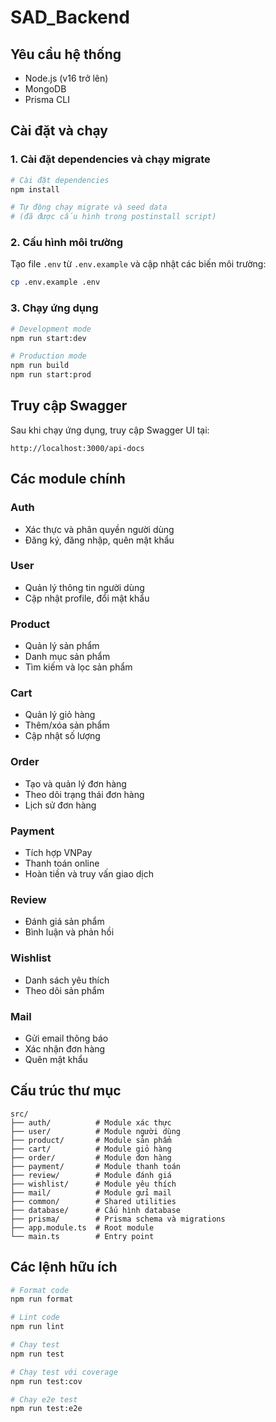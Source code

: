 # SAD_Backend

## Yêu cầu hệ thống
- Node.js (v16 trở lên)
- MongoDB
- Prisma CLI

## Cài đặt và chạy

### 1. Cài đặt dependencies và chạy migrate
```bash
# Cài đặt dependencies
npm install

# Tự động chạy migrate và seed data
# (đã được cấu hình trong postinstall script)
```

### 2. Cấu hình môi trường
Tạo file `.env` từ `.env.example` và cập nhật các biến môi trường:
```bash
cp .env.example .env
```

### 3. Chạy ứng dụng
```bash
# Development mode
npm run start:dev

# Production mode
npm run build
npm run start:prod
```

## Truy cập Swagger
Sau khi chạy ứng dụng, truy cập Swagger UI tại:
```
http://localhost:3000/api-docs
```

## Các module chính

### Auth
- Xác thực và phân quyền người dùng
- Đăng ký, đăng nhập, quên mật khẩu

### User
- Quản lý thông tin người dùng
- Cập nhật profile, đổi mật khẩu

### Product
- Quản lý sản phẩm
- Danh mục sản phẩm
- Tìm kiếm và lọc sản phẩm

### Cart
- Quản lý giỏ hàng
- Thêm/xóa sản phẩm
- Cập nhật số lượng

### Order
- Tạo và quản lý đơn hàng
- Theo dõi trạng thái đơn hàng
- Lịch sử đơn hàng

### Payment
- Tích hợp VNPay
- Thanh toán online
- Hoàn tiền và truy vấn giao dịch

### Review
- Đánh giá sản phẩm
- Bình luận và phản hồi

### Wishlist
- Danh sách yêu thích
- Theo dõi sản phẩm

### Mail
- Gửi email thông báo
- Xác nhận đơn hàng
- Quên mật khẩu

## Cấu trúc thư mục
```
src/
├── auth/          # Module xác thực
├── user/          # Module người dùng
├── product/       # Module sản phẩm
├── cart/          # Module giỏ hàng
├── order/         # Module đơn hàng
├── payment/       # Module thanh toán
├── review/        # Module đánh giá
├── wishlist/      # Module yêu thích
├── mail/          # Module gửi mail
├── common/        # Shared utilities
├── database/      # Cấu hình database
├── prisma/        # Prisma schema và migrations
├── app.module.ts  # Root module
└── main.ts        # Entry point
```

## Các lệnh hữu ích
```bash
# Format code
npm run format

# Lint code
npm run lint

# Chạy test
npm run test

# Chạy test với coverage
npm run test:cov

# Chạy e2e test
npm run test:e2e
```
